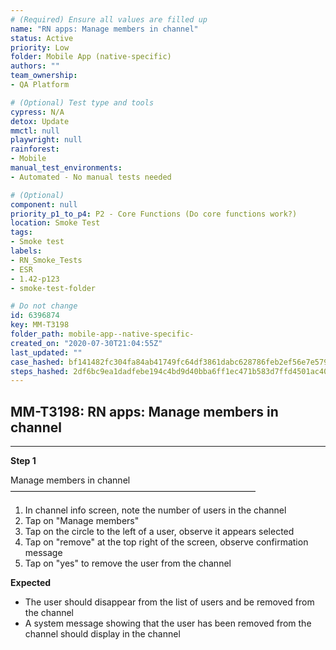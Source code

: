 ```yaml
---
# (Required) Ensure all values are filled up
name: "RN apps: Manage members in channel"
status: Active
priority: Low
folder: Mobile App (native-specific)
authors: ""
team_ownership: 
- QA Platform

# (Optional) Test type and tools
cypress: N/A
detox: Update
mmctl: null
playwright: null
rainforest: 
- Mobile
manual_test_environments: 
- Automated - No manual tests needed

# (Optional)
component: null
priority_p1_to_p4: P2 - Core Functions (Do core functions work?)
location: Smoke Test
tags: 
- Smoke test
labels: 
- RN_Smoke_Tests
- ESR
- 1.42-p123
- smoke-test-folder

# Do not change
id: 6396874
key: MM-T3198
folder_path: mobile-app--native-specific-
created_on: "2020-07-30T21:04:55Z"
last_updated: ""
case_hashed: bf141482fc304fa84ab41749fc64df3861dabc628786feb2ef56e7e579724fce831d1b1df690ca95d25d1b8d73163ba7
steps_hashed: 2df6bc9ea1dadfebe194c4bd9d40bba6ff1ec471b583d7ffd4501ac408fa568d96f9f4744e996409a8f42cfeb636d7dc
---
```


## MM-T3198: RN apps: Manage members in channel

---

**Step 1**

Manage members in channel\
————————————————————————————

1. In channel info screen, note the number of users in the channel
2. Tap on "Manage members"
3. Tap on the circle to the left of a user, observe it appears selected
4. Tap on "remove" at the top right of the screen, observe confirmation message
5. Tap on "yes" to remove the user from the channel

**Expected**

- The user should disappear from the list of users and be removed from the channel
- A system message showing that the user has been removed from the channel should display in the channel
